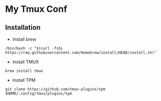 # My Tmux Conf

## Installation

- Install brew
```
/bin/bash -c "$(curl -fsSL https://raw.githubusercontent.com/Homebrew/install/HEAD/install.sh)"
```
- Install TMUX
```
brew install tmux
```
- Install TPM
```
git clone https://github.com/tmux-plugins/tpm $HOME/.config/tmux/plugins/tpm
```

